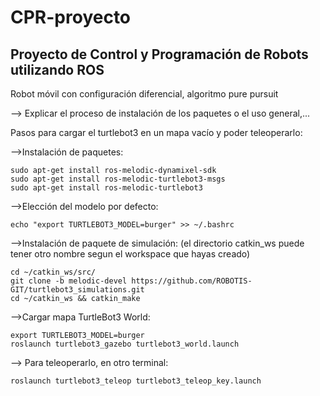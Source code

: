 # CPR-proyecto
## Proyecto de Control y Programación de Robots utilizando ROS                               
Robot móvil con configuración diferencial, algoritmo pure pursuit                

--> Explicar el proceso de instalación de los paquetes o el uso general,...

Pasos para cargar el turtlebot3 en un mapa vacío y poder teleoperarlo:

-->Instalación de paquetes:
````
sudo apt-get install ros-melodic-dynamixel-sdk
sudo apt-get install ros-melodic-turtlebot3-msgs
sudo apt-get install ros-melodic-turtlebot3
````

-->Elección del modelo por defecto:
````
echo "export TURTLEBOT3_MODEL=burger" >> ~/.bashrc
````

-->Instalación de paquete de simulación: (el directorio catkin_ws puede tener otro nombre segun el workspace que hayas creado)
````
cd ~/catkin_ws/src/
git clone -b melodic-devel https://github.com/ROBOTIS-GIT/turtlebot3_simulations.git
cd ~/catkin_ws && catkin_make
````

-->Cargar mapa TurtleBot3 World:
````
export TURTLEBOT3_MODEL=burger
roslaunch turtlebot3_gazebo turtlebot3_world.launch
````

--> Para teleoperarlo, en otro terminal:
````
roslaunch turtlebot3_teleop turtlebot3_teleop_key.launch

